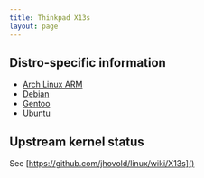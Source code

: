 ```yaml
---
title: Thinkpad X13s
layout: page
---
```


<!--
## Step-by-step install guides

Note: Don't forget to update the status-word in index.md when editing
this.
-->

## Distro-specific information

- [Arch Linux ARM](https://github.com/ironrobin/archiso-x13s/wiki/Feature-Support)
- [Debian](https://wiki.debian.org/InstallingDebianOn/Thinkpad/X13s)
- [Gentoo](https://wiki.gentoo.org/wiki/ThinkPad_X13s)
- [Ubuntu](https://launchpad.net/~ubuntu-concept/+archive/ubuntu/x13s)

## Upstream kernel status

See [https://github.com/jhovold/linux/wiki/X13s]()
